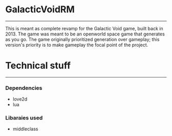 # GalacticVoidRM
---
This is meant as complete revamp for the Galactic Void game, built back in 2013. The game was meant to be an openworld space game that generates as you go. The game originally prioritized generation over gameplay; this version's priority is to make gameplay the focal point of the project.

# Technical stuff
---
### Dependencies
- love2d
- lua
### Libaraies used
- middleclass
